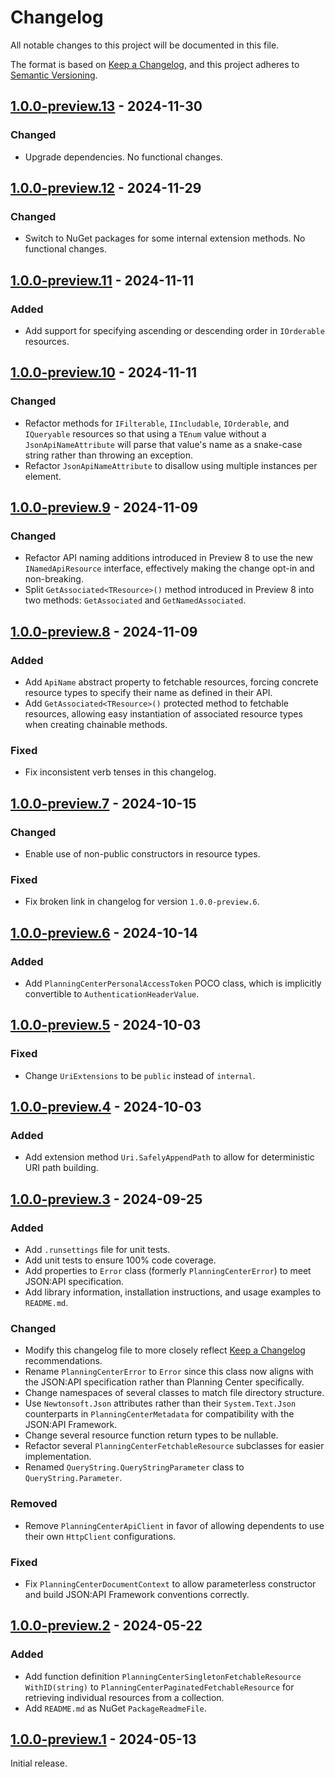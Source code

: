 # Changelog

All notable changes to this project will be documented in this file.

The format is based on [Keep a Changelog](https://keepachangelog.com/en/1.1.0/),
and this project adheres to [Semantic Versioning](https://semver.org/spec/v2.0.0.html).

## [1.0.0-preview.13] - 2024-11-30

### Changed

- Upgrade dependencies. No functional changes.

## [1.0.0-preview.12] - 2024-11-29

### Changed

- Switch to NuGet packages for some internal extension methods. No functional changes.

## [1.0.0-preview.11] - 2024-11-11

### Added

- Add support for specifying ascending or descending order in `IOrderable` resources.

## [1.0.0-preview.10] - 2024-11-11

### Changed

- Refactor methods for `IFilterable`, `IIncludable`, `IOrderable`, and `IQueryable` resources so that using a `TEnum`
  value without a `JsonApiNameAttribute` will parse that value's name as a snake-case string rather than throwing
  an exception.
- Refactor `JsonApiNameAttribute` to disallow using multiple instances per element.

## [1.0.0-preview.9] - 2024-11-09

### Changed

- Refactor API naming additions introduced in Preview 8 to use the new `INamedApiResource` interface, effectively making 
  the change opt-in and non-breaking.
- Split `GetAssociated<TResource>()` method introduced in Preview 8 into two methods: `GetAssociated` and 
  `GetNamedAssociated`.

## [1.0.0-preview.8] - 2024-11-09

### Added

- Add `ApiName` abstract property to fetchable resources, forcing concrete resource types to specify their name as
  defined in their API.
- Add `GetAssociated<TResource>()` protected method to fetchable resources, allowing easy instantiation of associated 
  resource types when creating chainable methods.

### Fixed

- Fix inconsistent verb tenses in this changelog.

## [1.0.0-preview.7] - 2024-10-15

### Changed

- Enable use of non-public constructors in resource types.

### Fixed

- Fix broken link in changelog for version `1.0.0-preview.6`.

## [1.0.0-preview.6] - 2024-10-14

### Added

- Add `PlanningCenterPersonalAccessToken` POCO class, which is implicitly convertible to `AuthenticationHeaderValue`.

## [1.0.0-preview.5] - 2024-10-03

### Fixed

- Change `UriExtensions` to be `public` instead of `internal`.

## [1.0.0-preview.4] - 2024-10-03

### Added

- Add extension method `Uri.SafelyAppendPath` to allow for deterministic URI path building.

## [1.0.0-preview.3] - 2024-09-25

### Added

- Add `.runsettings` file for unit tests.
- Add unit tests to ensure 100% code coverage.
- Add properties to `Error` class (formerly `PlanningCenterError`) to meet JSON:API specification.
- Add library information, installation instructions, and usage examples to `README.md`.

### Changed

- Modify this changelog file to more closely reflect [Keep a Changelog](https://keepachangelog.com/en/1.1.0/) 
  recommendations.
- Rename `PlanningCenterError` to `Error` since this class now aligns with the JSON:API specification rather than
  Planning Center specifically.
- Change namespaces of several classes to match file directory structure.
- Use `Newtonsoft.Json` attributes rather than their `System.Text.Json` counterparts in `PlanningCenterMetadata` for 
  compatibility with the JSON:API Framework.
- Change several resource function return types to be nullable.
- Refactor several `PlanningCenterFetchableResource` subclasses for easier implementation.
- Renamed `QueryString.QueryStringParameter` class to `QueryString.Parameter`.

### Removed

- Remove `PlanningCenterApiClient` in favor of allowing dependents to use their own `HttpClient` configurations.

### Fixed

- Fix `PlanningCenterDocumentContext` to allow parameterless constructor and build JSON:API Framework conventions 
  correctly.

## [1.0.0-preview.2] - 2024-05-22

### Added

- Add function definition `PlanningCenterSingletonFetchableResource WithID(string)` to 
	`PlanningCenterPaginatedFetchableResource` for retrieving individual resources from a collection.
- Add `README.md` as NuGet `PackageReadmeFile`.

## [1.0.0-preview.1] - 2024-05-13

Initial release.

[1.0.0-preview.13]: https://github.com/twcrews/planningcenter-api/compare/1.0.0-preview.12...1.0.0-preview.13
[1.0.0-preview.12]: https://github.com/twcrews/planningcenter-api/compare/1.0.0-preview.11...1.0.0-preview.12
[1.0.0-preview.11]: https://github.com/twcrews/planningcenter-api/compare/1.0.0-preview.10...1.0.0-preview.11
[1.0.0-preview.10]: https://github.com/twcrews/planningcenter-api/compare/1.0.0-preview.9...1.0.0-preview.10
[1.0.0-preview.9]: https://github.com/twcrews/planningcenter-api/compare/1.0.0-preview.8...1.0.0-preview.9
[1.0.0-preview.8]: https://github.com/twcrews/planningcenter-api/compare/1.0.0-preview.7...1.0.0-preview.8
[1.0.0-preview.7]: https://github.com/twcrews/planningcenter-api/compare/1.0.0-preview.6...1.0.0-preview.7
[1.0.0-preview.6]: https://github.com/twcrews/planningcenter-api/compare/1.0.0-preview.5...1.0.0-preview.6
[1.0.0-preview.5]: https://github.com/twcrews/planningcenter-api/compare/1.0.0-preview.4...1.0.0-preview.5
[1.0.0-preview.4]: https://github.com/twcrews/planningcenter-api/compare/1.0.0-preview.3...1.0.0-preview.4
[1.0.0-preview.3]: https://github.com/twcrews/planningcenter-api/compare/1.0.0-preview.2...1.0.0-preview.3
[1.0.0-preview.2]: https://github.com/twcrews/planningcenter-api/compare/1.0.0-preview.1...1.0.0-preview.2
[1.0.0-preview.1]: https://github.com/twcrews/planningcenter-api/releases/tag/1.0.0-preview.1